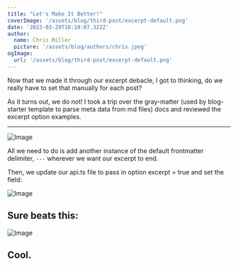 ```yaml
---
title: "Let's Make It Better!"
coverImage: '/assets/blog/third-post/excerpt-default.png'
date: '2023-03-29T18:10:07.322Z'
author:
  name: Chris Miller
  picture: '/assets/blog/authors/chris.jpeg'
ogImage:
  url: '/assets/blog/third-post/excerpt-default.png'
---
```


Now that we made it through our excerpt debacle, I got to thinking, do we really have to set that manually for each post?

As it turns out, we do not! I took a trip over the gray-matter (used by blog-starter template to parse meta data from md files) docs and
reviewed the excerpt option examples.

---

![Image](/assets/blog/third-post/excerpt-default.png)


All we need to do is add another instance of the default frontmatter delimiter, `---` wherever we want our excerpt to end.

Then, we update our api.ts file to pass in option excerpt = true and set the field:

![Image](/assets/blog/third-post/good-excerpt.png)


## Sure beats this:

![Image](/assets/blog/third-post/bad-excerpt.png)

## Cool.


